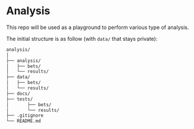 # Analysis

This repo will be used as a playground to perform various type of analysis.

The initial structure is as follow (with `data/` that stays private):

```bash
analysis/
│
├── analysis/
│   ├── bets/
│   └── results/
├── data/
│   ├── bets/
│   └── results/
├── docs/
├── tests/
│       ├── bets/
│       └── results/
├── .gitignore
└── README.md
```
